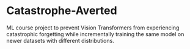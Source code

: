 # Catastrophe-Averted
ML course project to prevent Vision Transformers from experiencing catastrophic forgetting while incrementally training the same model on newer datasets with different distributions.
